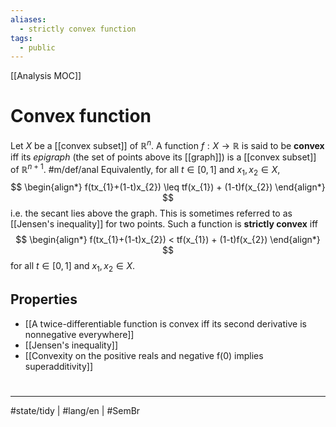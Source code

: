 ```yaml
---
aliases:
  - strictly convex function
tags:
  - public
---
```

[[Analysis MOC]]
# Convex function

Let $X$ be a [[convex subset]] of $\mathbb{R}^n$.
A function $f : X \to \mathbb{R}$ is said to be **convex** iff its _epigraph_ (the set of points above its [[graph]]) is a [[convex subset]] of $\mathbb{R}^{n+1}$. #m/def/anal 
Equivalently, for all $t \in [0,1]$ and $x_{1},x_{2} \in X$,
 $$
\begin{align*}
f(tx_{1}+(1-t)x_{2}) \leq tf(x_{1}) + (1-t)f(x_{2})
\end{align*}
$$
i.e. the secant lies above the graph.
This is sometimes referred to as [[Jensen's inequality]] for two points.
Such a function is **strictly convex** iff 
$$
\begin{align*}
f(tx_{1}+(1-t)x_{2}) < tf(x_{1}) + (1-t)f(x_{2})
\end{align*}
$$
for all $t \in [0,1]$ and $x_{1},x_{2} \in X$.

## Properties

- [[A twice-differentiable function is convex iff its second derivative is nonnegative everywhere]]
- [[Jensen's inequality]]
- [[Convexity on the positive reals and negative f(0) implies superadditivity]]

#
---
#state/tidy | #lang/en | #SemBr

